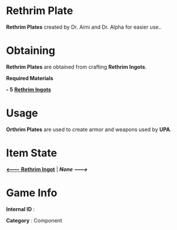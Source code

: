 # Rethrim Plate

**Rethrim Plates** created by Dr. Aimi and Dr. Alpha for easier use..

# Obtaining

**Rethrim Plates** are obtained from crafting **Rethrim Ingots**.

**Required Materials**

**- 5** [**Rethrim Ingots**](https://github.com/AlphaMC0/Lone-Martian/blob/main/Ingots/Rethirm%20Ingot.md) 

# Usage

**Orthrim Plates** are used to create armor and weapons used by **UPA**.

# Item State

[**<--- Rethrim Ingot**](https://github.com/AlphaMC0/Lone-Martian/blob/main/Ingots/Rethirm%20Ingot.md) | ***None --->***

# Game Info

**Internal ID** : 

**Category** : Component
